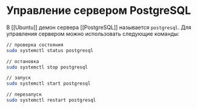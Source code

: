 # Управление сервером PostgreSQL

В [[Ubuntu]] демон сервера [[PostgreSQL]] называется `postgresql`. Для управления сервером можно использовать следующие команды:
```bash
// проверка состояния
sudo systemctl status postgresql

// остановка 
sudo systemctl stop postgresql

// запуск
sudo systemctl start postgresql

// перезапуск
sudo systemctl restart postgresql
```